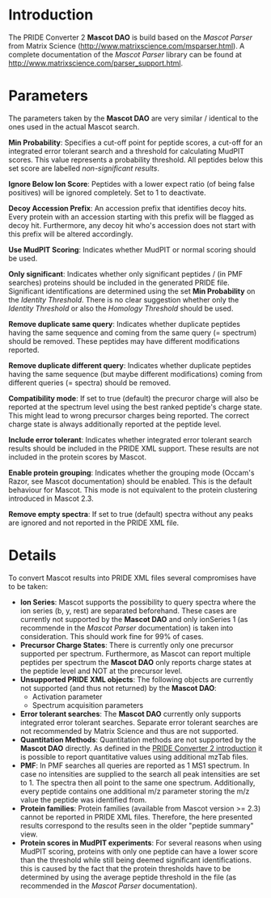 # Introduction #

The PRIDE Converter 2 **Mascot DAO** is build based on the _Mascot Parser_ from Matrix Science (http://www.matrixscience.com/msparser.html). A complete documentation of the _Mascot Parser_ library can be found at http://www.matrixscience.com/parser_support.html.

# Parameters #

The parameters taken by the **Mascot DAO** are very similar / identical to the ones used in the actual Mascot search.

**Min Probability**: Specifies a cut-off point for peptide scores, a cut-off for an integrated error tolerant search and a threshold for calculating MudPIT scores. This value represents a probability threshold. All peptides below this set score are labelled _non-significant results_.

**Ignore Below Ion Score**: Peptides with a lower expect ratio (of being false positives) will be ignored completely. Set to 1 to deactivate.

**Decoy Accession Prefix**: An accession prefix that identifies decoy hits. Every protein with an accession starting with this prefix will be flagged as decoy hit. Furthermore, any decoy hit who's accession does not start with this prefix will be altered accordingly.

**Use MudPIT Scoring**: Indicates whether MudPIT or normal scoring should be used.

**Only significant**: Indicates whether only significant peptides / (in PMF searches) proteins should be included in the generated PRIDE file. Significant identifications are determined using the set **Min Probability** on the _Identity Threshold_. There is no clear suggestion whether only the _Identity Threshold_ or also the _Homology Threshold_ should be used.

**Remove duplicate same query**: Indicates whether duplicate peptides having the same sequence and coming from the same query (= spectrum) should be removed. These peptides may have different modifications reported.

**Remove duplicate different query**: Indicates whether duplicate peptides having the same sequence (but maybe different modifications) coming from different queries (= spectra) should be removed.

**Compatibility mode**: If set to true (default) the precuror charge will also be reported at the spectrum level using the best ranked peptide's charge state. This might lead to wrong precursor charges being reported. The correct charge state is always additionally reported at the peptide level.

**Include error tolerant**: Indicates whether integrated error tolerant search results should be included in the PRIDE XML support. These results are not included in the protein scores by Mascot.

**Enable protein grouping**: Indicates whether the grouping mode (Occam's Razor, see Mascot documentation) should be enabled. This is the default behaviour for Mascot. This mode is not equivalent to the protein clustering introduced in Mascot 2.3.

**Remove empty spectra**: If set to true (default) spectra without any peaks are ignored and not reported in the PRIDE XML file.

# Details #

To convert Mascot results into PRIDE XML files several compromises have to be taken:
  * **Ion Series**: Mascot supports the possibility to query spectra where the ion series (b, y, rest) are separated beforehand. These cases are currently not supported by the **Mascot DAO** and only ionSeries 1 (as recommende in the _Mascot Parser_ documentation) is taken into consideration. This should work fine for 99% of cases.
  * **Precursor Charge States**: There is currently only one precursor supported per spectrum. Furthermore, as Mascot can report multiple peptides per spectrum the **Mascot DAO** only reports charge states at the peptide level and NOT at the precursor level.
  * **Unsupported PRIDE XML objects**: The following objects are currently not supported (and thus not returned) by the **Mascot DAO**:
    * Activation parameter
    * Spectrum acquisition parameters
  * **Error tolerant searches**: The **Mascot DAO** currently only supports integrated error tolerant searches. Separate error tolerant searches are not recommended by Matrix Science and thus are not supported.
  * **Quantitation Methods**: Quantitation methods are not supported by the **Mascot DAO** directly. As defined in the [PRIDE Converter 2 introduction](PrideConverter2.md) it is possible to report quantitative values using additional mzTab files.
  * **PMF**: In PMF searches all queries are reported as 1 MS1 spectrum. In case no intensities are supplied to the search all peak intensities are set to 1. The spectra then all point to the same one spectrum. Additionally, every peptide contains one additional m/z parameter storing the m/z value the peptide was identified from.
  * **Protein families**: Protein families (available from Mascot version >= 2.3) cannot be reported in PRIDE XML files. Therefore, the here presented results correspond to the results seen in the older "peptide summary" view.
  * **Protein scores in MudPIT experiments**: For several reasons when using MudPIT scoring, proteins with only one peptide can have a lower score than the threshold while still being deemed significant identifications. this is caused by the fact that the protein thresholds have to be determined by using the average peptide threshold in the file (as recommended in the _Mascot Parser_ documentation).
